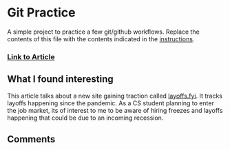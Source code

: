 # Git Practice
A simple project to practice a few git/github workflows.  Replace the contents of this file with the contents indicated in the [instructions](./instructions.md).

### [Link to Article](https://www.kiro7.com/news/local/tech-layoffs-website-tackles-upheaval-tech-industry/PVUTTFRRIJGJFKN22U3TFL6Y3U/)

## What I found interesting
This article talks about a new site gaining traction called [layoffs.fyi](https://layoffs.fyi/).  It tracks layoffs happening since the pandemic.  As a CS student planning to enter the job market, its of interest to me to be aware of hiring freezes and layoffs happening that could be due to an incoming recession.

## Comments
